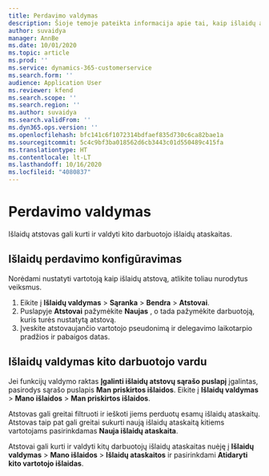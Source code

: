 ```yaml
---
title: Perdavimo valdymas
description: Šioje temoje pateikta informacija apie tai, kaip išlaidų atstovas gali kurti ir valdyti kito darbuotojo išlaidų ataskaitas.
author: suvaidya
manager: AnnBe
ms.date: 10/01/2020
ms.topic: article
ms.prod: ''
ms.service: dynamics-365-customerservice
ms.search.form: ''
audience: Application User
ms.reviewer: kfend
ms.search.scope: ''
ms.search.region: ''
ms.author: suvaidya
ms.search.validFrom: ''
ms.dyn365.ops.version: ''
ms.openlocfilehash: bfc141c6f1072314bdfaef835d730c6ca82bae1a
ms.sourcegitcommit: 5c4c9bf3ba018562d6cb3443c01d550489c415fa
ms.translationtype: HT
ms.contentlocale: lt-LT
ms.lasthandoff: 10/16/2020
ms.locfileid: "4080837"
---
```

# <a name="manage-delegation"></a>Perdavimo valdymas
Išlaidų atstovas gali kurti ir valdyti kito darbuotojo išlaidų ataskaitas.

## <a name="configuring-expense-delegation"></a>Išlaidų perdavimo konfigūravimas

Norėdami nustatyti vartotoją kaip išlaidų atstovą, atlikite toliau nurodytus veiksmus. 
1. Eikite į **Išlaidų valdymas** > **Sąranka** > **Bendra** > **Atstovai**. 
2. Puslapyje **Atstovai** pažymėkite **Naujas** , o tada pažymėkite darbuotoją, kuris turės nustatytą atstovą. 
3. Įveskite atstovaujančio vartotojo pseudonimą ir delegavimo laikotarpio pradžios ir pabaigos datas.

## <a name="manage-expenses-on-behalf-of-another-employee"></a>Išlaidų valdymas kito darbuotojo vardu

Jei funkcijų valdymo raktas **Įgalinti išlaidų atstovų sąrašo puslapį** įgalintas, pasirodys sąrašo puslapis **Man priskirtos išlaidos**. Eikite į **Išlaidų valdymas** > **Mano išlaidos** > **Man priskirtos išlaidos**.

Atstovas gali greitai filtruoti ir ieškoti jiems perduotų esamų išlaidų ataskaitų. Atstovas taip pat gali greitai sukurti naują išlaidų ataskaitą kitiems vartotojams pasirinkdamas **Nauja išlaidų ataskaita**.

Atstovai gali kurti ir valdyti kitų darbuotojų išlaidų ataskaitas nuėję į **Išlaidų valdymas** > **Mano išlaidos** > **Išlaidų ataskaitos** ir pasirinkdami **Atidaryti kito vartotojo išlaidas**.
